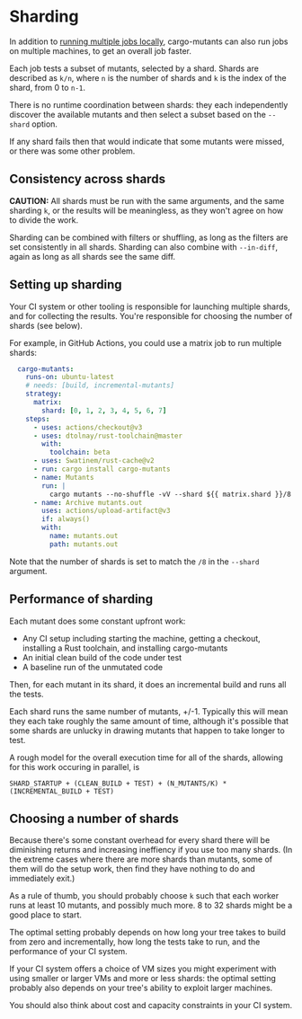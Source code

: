 # Sharding

In addition to [running multiple jobs locally](parallelism.md), cargo-mutants can also run jobs on multiple machines, to get an overall job faster.

Each job tests a subset of mutants, selected by a shard. Shards are described as `k/n`, where `n` is the number of shards and `k` is the index of the shard, from 0 to `n-1`.

There is no runtime coordination between shards: they each independently discover the available mutants and then select a subset based on the `--shard` option.

If any shard fails then that would indicate that some mutants were missed, or there was some other problem.

## Consistency across shards

**CAUTION:**
All shards must be run with the same arguments, and the same sharding `k`, or the results will be meaningless, as they won't agree on how to divide the work.

Sharding can be combined with filters or shuffling, as long as the filters are set consistently in all shards. Sharding can also combine with `--in-diff`, again as long as all shards see the same diff.

## Setting up sharding

Your CI system or other tooling is responsible for launching multiple shards, and for collecting the results. You're responsible for choosing the number of shards (see below).

For example, in GitHub Actions, you could use a matrix job to run multiple shards:

```yaml
  cargo-mutants:
    runs-on: ubuntu-latest
    # needs: [build, incremental-mutants]
    strategy:
      matrix:
        shard: [0, 1, 2, 3, 4, 5, 6, 7]
    steps:
      - uses: actions/checkout@v3
      - uses: dtolnay/rust-toolchain@master
        with:
          toolchain: beta
      - uses: Swatinem/rust-cache@v2
      - run: cargo install cargo-mutants
      - name: Mutants
        run: |
          cargo mutants --no-shuffle -vV --shard ${{ matrix.shard }}/8
      - name: Archive mutants.out
        uses: actions/upload-artifact@v3
        if: always()
        with:
          name: mutants.out
          path: mutants.out
```

Note that the number of shards is set to match the `/8` in the `--shard` argument.

## Performance of sharding

Each mutant does some constant upfront work:

* Any CI setup including starting the machine, getting a checkout, installing a Rust toolchain, and installing cargo-mutants
* An initial clean build of the code under test
* A baseline run of the unmutated code

Then, for each mutant in its shard, it does an incremental build and runs all the tests.

Each shard runs the same number of mutants, +/-1. Typically this will mean they each take roughly the same amount of time, although it's possible that some shards are unlucky in drawing mutants that happen to take longer to test.

A rough model for the overall execution time for all of the shards, allowing for this work occuring in parallel, is

```raw
SHARD_STARTUP + (CLEAN_BUILD + TEST) + (N_MUTANTS/K) * (INCREMENTAL_BUILD + TEST)
```

## Choosing a number of shards

Because there's some constant overhead for every shard there will be diminishing returns and increasing ineffiency if you use too many shards. (In the extreme cases where there are more shards than mutants, some of them will do the setup work, then find they have nothing to do and immediately exit.)

As a rule of thumb, you should probably choose `k` such that each worker runs at least 10 mutants, and possibly much more. 8 to 32 shards might be a good place to start.

The optimal setting probably depends on how long your tree takes to build from zero and incrementally, how long the tests take to run, and the performance of your CI system.

If your CI system offers a choice of VM sizes you might experiment with using smaller or larger VMs and more or less shards: the optimal setting probably also depends on your tree's ability to exploit larger machines.

You should also think about cost and capacity constraints in your CI system.
